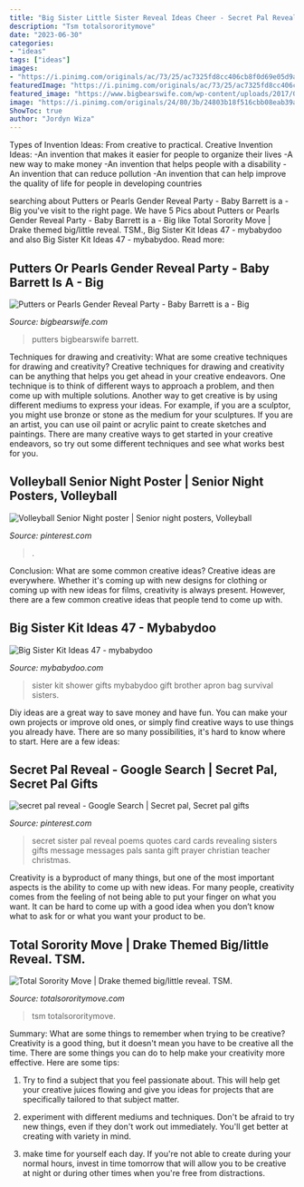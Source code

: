 ```yaml
---
title: "Big Sister Little Sister Reveal Ideas Cheer - Secret Pal Reveal"
description: "Tsm totalsororitymove"
date: "2023-06-30"
categories:
- "ideas"
tags: ["ideas"]
images:
- "https://i.pinimg.com/originals/ac/73/25/ac7325fd8cc406cb8f0d69e05d9a288e.jpg"
featuredImage: "https://i.pinimg.com/originals/ac/73/25/ac7325fd8cc406cb8f0d69e05d9a288e.jpg"
featured_image: "https://www.bigbearswife.com/wp-content/uploads/2017/05/Putters-or-Pearls-Gender-Reveal-Party-3.png"
image: "https://i.pinimg.com/originals/24/80/3b/24803b18f516cbb08eab39abdd5a6ad7.jpg"
ShowToc: true
author: "Jordyn Wiza"
---
```



Types of Invention Ideas: From creative to practical.
Creative Invention Ideas: 
-An invention that makes it easier for people to organize their lives 
-A new way to make money 
-An invention that helps people with a disability 
-An invention that can reduce pollution 
-An invention that can help improve the quality of life for people in developing countries

	

		
searching about Putters or Pearls Gender Reveal Party - Baby Barrett is a - Big you've visit to the right page. We have 5 Pics about Putters or Pearls Gender Reveal Party - Baby Barrett is a - Big like Total Sorority Move | Drake themed big/little reveal. TSM., Big Sister Kit Ideas 47 - mybabydoo and also Big Sister Kit Ideas 47 - mybabydoo. Read more:
		
    
## Putters Or Pearls Gender Reveal Party - Baby Barrett Is A - Big

<img loading=lazy src="https://www.bigbearswife.com/wp-content/uploads/2017/05/Putters-or-Pearls-Gender-Reveal-Party-3.png" onerror="this.onerror=null;this.src='https://tse4.mm.bing.net/th?id=OIP.3iOpPNdG3m0B535fJB4LswHaRj&amp;pid=15.1';" alt="Putters or Pearls Gender Reveal Party - Baby Barrett is a - Big">

_Source: bigbearswife.com_

>putters bigbearswife barrett. 

	

Techniques for drawing and creativity: What are some creative techniques for drawing and creativity?
Creative techniques for drawing and creativity can be anything that helps you get ahead in your creative endeavors. One technique is to think of different ways to approach a problem, and then come up with multiple solutions. Another way to get creative is by using different mediums to express your ideas. For example, if you are a sculptor, you might use bronze or stone as the medium for your sculptures. If you are an artist, you can use oil paint or acrylic paint to create sketches and paintings. There are many creative ways to get started in your creative endeavors, so try out some different techniques and see what works best for you.

    
## Volleyball Senior Night Poster | Senior Night Posters, Volleyball

<img loading=lazy src="https://i.pinimg.com/originals/ac/73/25/ac7325fd8cc406cb8f0d69e05d9a288e.jpg" onerror="this.onerror=null;this.src='https://tse1.mm.bing.net/th?id=OIP.mwD1CRRp3Yw5OmY6UginSAHaFu&amp;pid=15.1';" alt="Volleyball Senior Night poster | Senior night posters, Volleyball">

_Source: pinterest.com_

>. 

	

Conclusion: What are some common creative ideas?
Creative ideas are everywhere. Whether it's coming up with new designs for clothing or coming up with new ideas for films, creativity is always present. However, there are a few common creative ideas that people tend to come up with.

    
## Big Sister Kit Ideas 47 - Mybabydoo

<img loading=lazy src="https://i0.wp.com/mybabydoo.com/wp-content/uploads/2017/05/Big-Sister-Kit-Ideas-47.jpg?fit=852%2C1136&amp;ssl=1" onerror="this.onerror=null;this.src='https://tse4.mm.bing.net/th?id=OIP.7zRtNTGPjGS9q2avqRWc6wHaJ4&amp;pid=15.1';" alt="Big Sister Kit Ideas 47 - mybabydoo">

_Source: mybabydoo.com_

>sister kit shower gifts mybabydoo gift brother apron bag survival sisters. 

	

Diy ideas are a great way to save money and have fun. You can make your own projects or improve old ones, or simply find creative ways to use things you already have. There are so many possibilities, it's hard to know where to start. Here are a few ideas:

    
## Secret Pal Reveal - Google Search | Secret Pal, Secret Pal Gifts

<img loading=lazy src="https://i.pinimg.com/originals/24/80/3b/24803b18f516cbb08eab39abdd5a6ad7.jpg" onerror="this.onerror=null;this.src='https://tse4.mm.bing.net/th?id=OIP.JjNn5wYDRTXEaDM3vI23_gAAAA&amp;pid=15.1';" alt="secret pal reveal - Google Search | Secret pal, Secret pal gifts">

_Source: pinterest.com_

>secret sister pal reveal poems quotes card cards revealing sisters gifts message messages pals santa gift prayer christian teacher christmas. 

	

Creativity is a byproduct of many things, but one of the most important aspects is the ability to come up with new ideas. For many people, creativity comes from the feeling of not being able to put your finger on what you want. It can be hard to come up with a good idea when you don’t know what to ask for or what you want your product to be.

    
## Total Sorority Move | Drake Themed Big/little Reveal. TSM.

<img loading=lazy src="https://cdn.totalsororitymove.com/wp-content/uploads/2015/10/3ca45547bd918dbac4c08e63eafb6c07.jpeg" onerror="this.onerror=null;this.src='https://tse3.mm.bing.net/th?id=OIP.LG932nVDGuULyrsFMxoPYQHaLI&amp;pid=15.1';" alt="Total Sorority Move | Drake themed big/little reveal. TSM.">

_Source: totalsororitymove.com_

>tsm totalsororitymove. 

	

Summary: What are some things to remember when trying to be creative?
Creativity is a good thing, but it doesn't mean you have to be creative all the time. There are some things you can do to help make your creativity more effective. Here are some tips:
1. Try to find a subject that you feel passionate about. This will help get your creative juices flowing and give you ideas for projects that are specifically tailored to that subject matter.

2. experiment with different mediums and techniques. Don't be afraid to try new things, even if they don't work out immediately. You'll get better at creating with variety in mind.

3. make time for yourself each day. If you're not able to create during your normal hours, invest in time tomorrow that will allow you to be creative at night or during other times when you're free from distractions.

